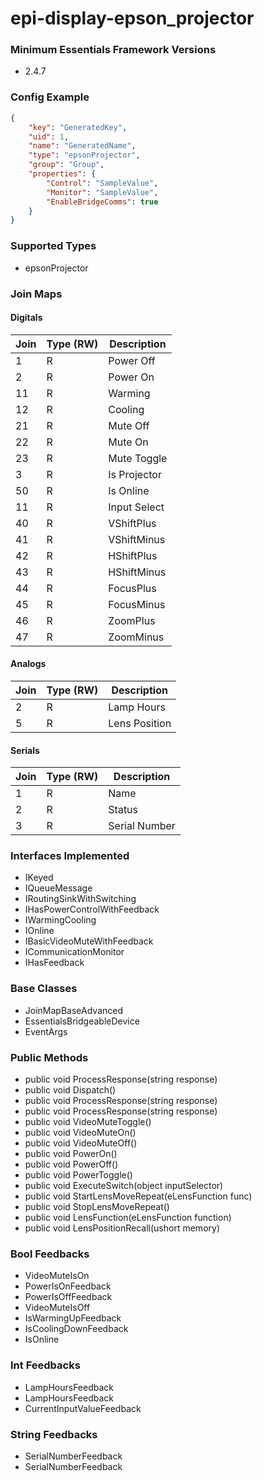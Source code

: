 # epi-display-epson_projector
<!-- START Minimum Essentials Framework Versions -->
### Minimum Essentials Framework Versions

- 2.4.7
<!-- END Minimum Essentials Framework Versions -->
<!-- START Config Example -->
### Config Example

```json
{
    "key": "GeneratedKey",
    "uid": 1,
    "name": "GeneratedName",
    "type": "epsonProjector",
    "group": "Group",
    "properties": {
        "Control": "SampleValue",
        "Monitor": "SampleValue",
        "EnableBridgeComms": true
    }
}
```
<!-- END Config Example -->
<!-- START Supported Types -->
### Supported Types

- epsonProjector
<!-- END Supported Types -->
<!-- START Join Maps -->
### Join Maps

#### Digitals

| Join | Type (RW) | Description |
| --- | --- | --- |
| 1 | R | Power Off |
| 2 | R | Power On |
| 11 | R | Warming |
| 12 | R | Cooling |
| 21 | R | Mute Off |
| 22 | R | Mute On |
| 23 | R | Mute Toggle |
| 3 | R | Is Projector |
| 50 | R | Is Online |
| 11 | R | Input Select |
| 40 | R | VShiftPlus |
| 41 | R | VShiftMinus |
| 42 | R | HShiftPlus |
| 43 | R | HShiftMinus |
| 44 | R | FocusPlus |
| 45 | R | FocusMinus |
| 46 | R | ZoomPlus |
| 47 | R | ZoomMinus |

#### Analogs

| Join | Type (RW) | Description |
| --- | --- | --- |
| 2 | R | Lamp Hours |
| 5 | R | Lens Position |

#### Serials

| Join | Type (RW) | Description |
| --- | --- | --- |
| 1 | R | Name |
| 2 | R | Status |
| 3 | R | Serial Number |
<!-- END Join Maps -->
<!-- START Interfaces Implemented -->
### Interfaces Implemented

- IKeyed
- IQueueMessage
- IRoutingSinkWithSwitching
- IHasPowerControlWithFeedback
- IWarmingCooling
- IOnline
- IBasicVideoMuteWithFeedback
- ICommunicationMonitor
- IHasFeedback
<!-- END Interfaces Implemented -->
<!-- START Base Classes -->
### Base Classes

- JoinMapBaseAdvanced
- EssentialsBridgeableDevice
- EventArgs
<!-- END Base Classes -->
<!-- START Public Methods -->
### Public Methods

- public void ProcessResponse(string response)
- public void Dispatch()
- public void ProcessResponse(string response)
- public void ProcessResponse(string response)
- public void VideoMuteToggle()
- public void VideoMuteOn()
- public void VideoMuteOff()
- public void PowerOn()
- public void PowerOff()
- public void PowerToggle()
- public void ExecuteSwitch(object inputSelector)
- public void StartLensMoveRepeat(eLensFunction func)
- public void StopLensMoveRepeat()
- public void LensFunction(eLensFunction function)
- public void LensPositionRecall(ushort memory)
<!-- END Public Methods -->
<!-- START Bool Feedbacks -->
### Bool Feedbacks

- VideoMuteIsOn
- PowerIsOnFeedback
- PowerIsOffFeedback
- VideoMuteIsOff
- IsWarmingUpFeedback
- IsCoolingDownFeedback
- IsOnline
<!-- END Bool Feedbacks -->
<!-- START Int Feedbacks -->
### Int Feedbacks

- LampHoursFeedback
- LampHoursFeedback
- CurrentInputValueFeedback
<!-- END Int Feedbacks -->
<!-- START String Feedbacks -->
### String Feedbacks

- SerialNumberFeedback
- SerialNumberFeedback
<!-- END String Feedbacks -->
